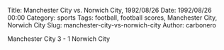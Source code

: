 Title: Manchester City vs. Norwich City, 1992/08/26
Date: 1992/08/26 00:00
Category: sports
Tags: football, football scores, Manchester City, Norwich City
Slug: manchester-city-vs-norwich-city
Author: carbonero


Manchester City 3 - 1 Norwich City
